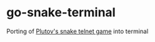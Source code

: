 # go-snake-terminal
Porting of [Plutov's snake telnet game](https://github.com/plutov/go-snake-telnet) into terminal
